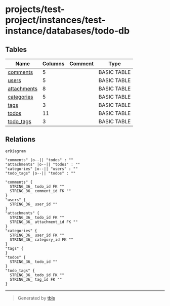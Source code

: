 # projects/test-project/instances/test-instance/databases/todo-db

## Tables

| Name | Columns | Comment | Type |
| ---- | ------- | ------- | ---- |
| [comments](comments.md) | 5 |  | BASIC TABLE |
| [users](users.md) | 5 |  | BASIC TABLE |
| [attachments](attachments.md) | 8 |  | BASIC TABLE |
| [categories](categories.md) | 5 |  | BASIC TABLE |
| [tags](tags.md) | 3 |  | BASIC TABLE |
| [todos](todos.md) | 11 |  | BASIC TABLE |
| [todo_tags](todo_tags.md) | 3 |  | BASIC TABLE |

## Relations

```mermaid
erDiagram

"comments" |o--|| "todos" : ""
"attachments" |o--|| "todos" : ""
"categories" |o--|| "users" : ""
"todo_tags" |o--|| "todos" : ""

"comments" {
  STRING_36_ todo_id FK ""
  STRING_36_ comment_id FK ""
}
"users" {
  STRING_36_ user_id ""
}
"attachments" {
  STRING_36_ todo_id FK ""
  STRING_36_ attachment_id FK ""
}
"categories" {
  STRING_36_ user_id FK ""
  STRING_36_ category_id FK ""
}
"tags" {
}
"todos" {
  STRING_36_ todo_id ""
}
"todo_tags" {
  STRING_36_ todo_id FK ""
  STRING_36_ tag_id FK ""
}
```

---

> Generated by [tbls](https://github.com/k1LoW/tbls)
